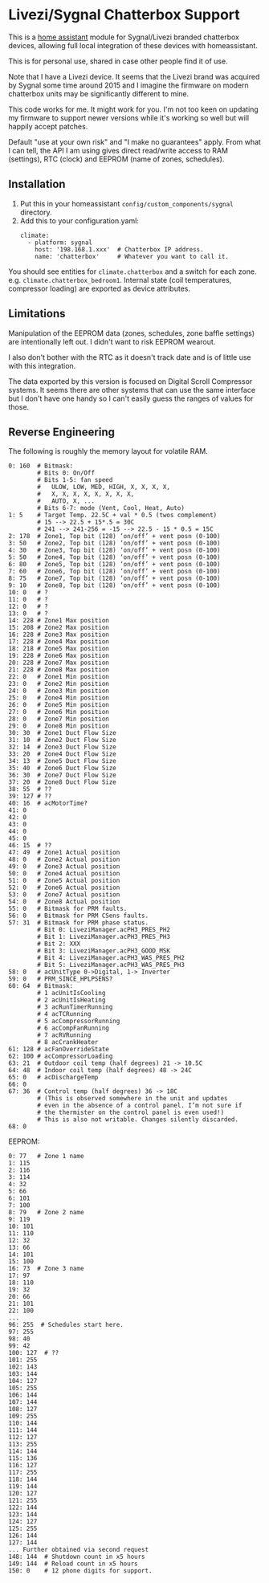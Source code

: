 # Livezi/Sygnal Chatterbox Support

This is a [home assistant](https://homeassistant.io) module for Sygnal/Livezi
branded chatterbox devices, allowing full local integration of these devices with
homeassistant.

This is for personal use, shared in case other people find it of use. 

Note that I have a Livezi device. It seems that the Livezi brand was acquired by 
Sygnal some time around 2015 and I imagine the firmware on modern chatterbox units 
may be significantly different to mine.

This code works for me. It might work for you. I'm not too keen on updating my
firmware to support newer versions while it's working so well but will happily
accept patches.

Default "use at your own risk" and "I make no guarantees" apply.
From what I can tell, the API I am using gives direct read/write access 
to RAM (settings), RTC (clock) and EEPROM (name of zones, schedules).

## Installation

1. Put this in your homeassistant `config/custom_components/sygnal` directory.
2. Add this to your configuration.yaml:
   ```
   climate:
     - platform: sygnal
       host: '198.168.1.xxx'  # Chatterbox IP address.
       name: 'chatterbox'     # Whatever you want to call it.
   ```

You should see entities for `climate.chatterbox` and a switch for each zone.
e.g. `climate.chatterbox_bedroom1`. Internal state (coil
temperatures, compressor loading) are exported as device attributes.


## Limitations

Manipulation of the EEPROM data (zones, schedules, zone baffle settings) are
intentionally left out. I didn't want to risk EEPROM wearout.

I also don't bother with the RTC as it doesn't track date and is of little use
with this integration.

The data exported by this version is focused on Digital Scroll Compressor
systems. It seems there are other systems that can use the same interface but I
don't have one handy so I can't easily guess the ranges of values for those.

## Reverse Engineering

The following is roughly the memory layout for volatile RAM.

```
0: 160  # Bitmask:
        # Bits 0: On/Off
        # Bits 1-5: fan speed
        #   ULOW, LOW, MED, HIGH, X, X, X, X, 
        #   X, X, X, X, X, X, X, X, 
        #   AUTO, X, ...
        # Bits 6-7: mode (Vent, Cool, Heat, Auto)
1: 5    # Target Temp. 22.5C + val * 0.5 (twos complement)
        # 15 --> 22.5 + 15*.5 = 30C
        # 241 --> 241-256 = -15 --> 22.5 - 15 * 0.5 = 15C 
2: 178  # Zone1, Top bit (128) ‘on/off’ + vent posn (0-100)
3: 50   # Zone2, Top bit (128) ‘on/off’ + vent posn (0-100)
4: 30   # Zone3, Top bit (128) ‘on/off’ + vent posn (0-100)
5: 50   # Zone4, Top bit (128) ‘on/off’ + vent posn (0-100)
6: 80   # Zone5, Top bit (128) ‘on/off’ + vent posn (0-100)
7: 60   # Zone6, Top bit (128) ‘on/off’ + vent posn (0-100)
8: 75   # Zone7, Top bit (128) ‘on/off’ + vent posn (0-100)
9: 10   # Zone8, Top bit (128) ‘on/off’ + vent posn (0-100)
10: 0   # ?
11: 0   # ?
12: 0   # ?
13: 0   # ?
14: 228 # Zone1 Max position 
15: 208 # Zone2 Max position
16: 228 # Zone3 Max position
17: 228 # Zone4 Max position
18: 218 # Zone5 Max position
19: 228 # Zone6 Max position
20: 228 # Zone7 Max position
21: 228 # Zone8 Max position
22: 0   # Zone1 Min position
23: 0   # Zone2 Min position
24: 0   # Zone3 Min position
25: 0   # Zone4 Min position
26: 0   # Zone5 Min position
27: 0   # Zone6 Min position
28: 0   # Zone7 Min position
29: 0   # Zone8 Min position
30: 30  # Zone1 Duct Flow Size
31: 10  # Zone2 Duct Flow Size
32: 14  # Zone3 Duct Flow Size
33: 20  # Zone4 Duct Flow Size
34: 13  # Zone5 Duct Flow Size
35: 40  # Zone6 Duct Flow Size
36: 30  # Zone7 Duct Flow Size
37: 20  # Zone8 Duct Flow Size
38: 55  # ??
39: 127 # ??
40: 16  # acMotorTime?
41: 0
42: 0
43: 0
44: 0
45: 0
46: 15  # ??
47: 49  # Zone1 Actual position
48: 0   # Zone2 Actual position
49: 0   # Zone3 Actual position
50: 0   # Zone4 Actual position
51: 0   # Zone5 Actual position
52: 0   # Zone6 Actual position
53: 0   # Zone7 Actual position
54: 0   # Zone8 Actual position
55: 0   # Bitmask for PRM faults.
56: 0   # Bitmask for PRM CSens faults.
57: 31  # Bitmask for PRM phase status.
        # Bit 0: LiveziManager.acPH3_PRES_PH2 
        # Bit 1: LiveziManager.acPH3_PRES_PH3 
        # Bit 2: XXX
        # Bit 3: LiveziManager.acPH3_GOOD_MSK
        # Bit 4: LiveziManager.acPH3_WAS_PRES_PH2
        # Bit 5: LiveziManager.acPH3_WAS_PRES_PH3
58: 0   # acUnitType 0->Digital, 1-> Inverter
59: 0   # PRM_SINCE_HPLPSENS?
60: 64  # Bitmask:
        # 1 acUnitIsCooling
        # 2 acUnitIsHeating
        # 3 acRunTimerRunning
        # 4 acTCRunning
        # 5 acCompressorRunning
        # 6 acCompFanRunning
        # 7 acRVRunning
        # 8 acCrankHeater
61: 128 # acFanOverrideState
62: 100 # acCompressorLoading
63: 21  # Outdoor coil temp (half degrees) 21 -> 10.5C
64: 48  # Indoor coil temp (half degrees) 48 -> 24C
65: 0   # acDischargeTemp
66: 0
67: 36  # Control temp (half degrees) 36 -> 18C
        # (This is observed somewhere in the unit and updates
        # even in the absence of a control panel. I’m not sure if
        # the thermister on the control panel is even used!)
        # This is also not writable. Changes silently discarded.
68: 0
```

EEPROM:

```
0: 77   # Zone 1 name
1: 115
2: 116
3: 114
4: 32
5: 66
6: 101
7: 100
8: 79   # Zone 2 name
9: 119
10: 101
11: 110
12: 32
13: 66
14: 101
15: 100
16: 73  # Zone 3 name
17: 97
18: 110
19: 32
20: 66
21: 101
22: 100
...
96: 255  # Schedules start here.
97: 255
98: 40
99: 42
100: 127  # ??
101: 255
102: 143
103: 144
104: 127
105: 255
106: 144
107: 144
108: 127
109: 255
110: 144
111: 144
112: 127
113: 255
114: 144
115: 136
116: 127
117: 255
118: 144
119: 144
120: 127
121: 255
122: 144
123: 144
124: 127
125: 255
126: 144
127: 144
... Further obtained via second request
148: 144  # Shutdown count in x5 hours
149: 144  # Reload count in x5 hours
150: 0    # 12 phone digits for support.

```

